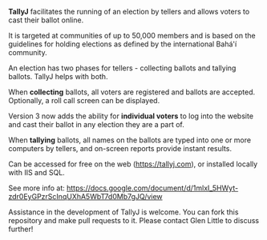 **TallyJ** facilitates the running of an election by tellers and allows voters to cast their ballot online.

It is targeted at communities of up to 50,000 members and is based on the guidelines
for holding elections as defined by the international Bahá'í community.

An election has two phases for tellers - collecting ballots and tallying
ballots. TallyJ helps with both.

When **collecting** ballots, all voters are registered and ballots are accepted.
Optionally, a roll call screen can be displayed.

Version 3 now adds the ability for **individual voters** to log into the website and
cast their ballot in any election they are a part of.

When **tallying** ballots, all names on the ballots are typed
into one or more computers by tellers, and on-screen reports provide instant results.

Can be accessed for free on the web (https://tallyj.com), or installed locally with IIS and SQL.

See more info at: https://docs.google.com/document/d/1mlxI_5HWyt-zdr0EyGPzrScInqUXhA5WbT7d0Mb7gJQ/view

Assistance in the development of TallyJ is welcome. You can fork this repository and make
pull requests to it. Please contact Glen Little to discuss further!
